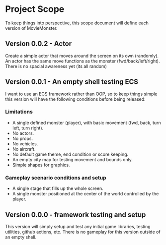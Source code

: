 # Project Scope

To keep things into perspective, this scope document will define each version of MovieMonster.

## Version 0.0.2 - Actor

Create a simple actor that moves around the screen on its own (randomly). An actor has the same move functions as the monster (fwd/back/left/right). There is no spacial awareness yet (its all random)

## Version 0.0.1 - An empty shell testing ECS

I want to use an ECS framework rather than OOP, so to keep things simple this version will have the following conditions before being released:

### Limitations

- A single defined monster (player), with basic movement (fwd, back, turn left, turn right).
- No actors.
- No props.
- No vehicles.
- No aircraft.
- No default game theme, end condition or score keeping.
- An empty city map for testing movement and bounds only.
- Simple shapes for graphics.

### Gameplay scenario conditions and setup

- A single stage that fills up the whole screen.
- A single monster positioned at the center of the world controlled by the player.

## Version 0.0.0 - framework testing and setup

This version will simply setup and test any initial game libraries, testing utilities, github actions, etc. There is no gameplay for this version outside of an empty shell.
